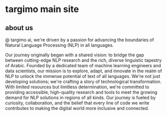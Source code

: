 # targimo main site

## about us

@ targimo ai, we're driven by a passion for advancing the boundaries of Natural Language Processing (NLP) in all languages.

Our journey originally began with a shared vision: to bridge the gap between cutting-edge NLP research and the rich, diverse linguistic tapestry of Arabic. Founded by a dedicated team of machine learning engineers and data scientists, our mission is to explore, adapt, and innovate in the realm of NLP to unlock the immense potential of text of all languages. We're not just developing solutions; we're crafting a story of technological transformation. With limited resources but limitless determination, we're committed to providing accessible, high-quality research and tools to meet the growing demand for NLP solutions in regions of all kinds. Our journey is fueled by curiosity, collaboration, and the belief that every line of code we write contributes to making the digital world more inclusive and connected.



<!-- ## Team

- [Name of Data Scientist 1](link-to-profile): Responsible for data collection and management.
- [Name of Data Scientist 2](link-to-profile): Specializing in NLP research and experiments.
- [Name of Data Scientist 3](link-to-profile): Managing acquisitions and staying updated on NLP trends. -->

<!-- ## Getting Started

- [Installation and Setup](link-to-installation-guide)
- [Documentation](link-to-documentation) -->



